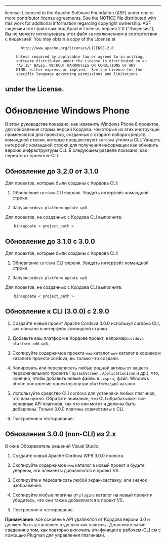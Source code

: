 * * *

license: Licensed to the Apache Software Foundation (ASF) under one or more contributor license agreements. See the NOTICE file distributed with this work for additional information regarding copyright ownership. ASF лицензии этот файл вам под Apache License, версия 2.0 ("Лицензия"); Вы не можете использовать этот файл за исключением в соответствии с лицензией. You may obtain a copy of the License at

           http://www.apache.org/licenses/LICENSE-2.0
    
         Unless required by applicable law or agreed to in writing,
         software distributed under the License is distributed on an
         "AS IS" BASIS, WITHOUT WARRANTIES OR CONDITIONS OF ANY
         KIND, either express or implied.  See the License for the
         specific language governing permissions and limitations
    

## under the License.

# Обновление Windows Phone

В этом руководстве показано, как изменить Windows Phone 8 проектов, для обновления старых версий Кордова. Некоторые из этих инструкций применяются для проектов, созданных с старого набора средств командной строки, которые предшествуют `cordova` утилиты CLI. Увидеть интерфейс командной строки для получения информации как обновить версию инфраструктуры CLI. В следующем разделе показано, как перейти от проектов-CLI.

## Обновление до 3.2.0 от 3.1.0

Для проектов, которые были созданы с Кордова CLI:

1.  Обновление `cordova` CLI-версия. Увидеть интерфейс командной строки.

2.  Запуск`cordova platform update wp8`

Для проектов, не созданных с Кордова CLI выполните:

        bin\update < project_path >
    

## Обновление до 3.1.0 с 3.0.0

Для проектов, которые были созданы с Кордова CLI:

1.  Обновление `cordova` CLI-версия. Увидеть интерфейс командной строки.

2.  Запуск`cordova platform update wp8`

Для проектов, не созданных с Кордова CLI выполните:

        bin\update < project_path >
    

## Обновление к CLI (3.0.0) с 2.9.0

1.  Создайте новый проект Apache Cordova 3.0.0 используя cordova CLI, как описано в интерфейс командной строки.

2.  Добавьте ваш платформ в Кордове проект, например:`cordova
platform add wp8`.

3.  Скопируйте содержимое проекта `www` каталог `www` каталог в корневом каталоге проекта cordova, вы только что создали.

4.  Копировать или перезаписать любые родной активы от вашего первоначального проекта ( `SplashScreen` , `ApplicationIcon` и др.), что, конечно, чтобы добавить новые файлы в `.csproj` файл. Windows phone построение проектов внутри `platforms\wp8` каталог.

5.  Используйте средство CLI cordova для установки любых плагинов, что вам нужно. Обратите внимание, что CLI обрабатывает все основные API плагинов, так что они могут и должны быть добавлены. Только 3.0.0 плагины совместимы с CLI.

6.  Построение и тестирование.

## Обновления 3.0.0 (non-CLI) из 2.x

В окне Обозреватель решений Visual Studio:

1.  Создайте новый Apache Cordova WP8 3.0.0 проекта.

2.  Скопируйте содержимое `www` каталог в новый проект и будьте уверены, эти элементы добавляются в проект VS.

3.  Скопируйте и перезаписать любой экран-заставку, или значок изображения.

4.  Скопируйте любые плагины от `plugins` каталог на новый проект и убедитесь, что они также добавляются в проект VS.

5.  Построение и тестирование.

**Примечание**: все основные API удаляются от Кордова версии 3.0 и должен быть установлен отдельно как плагины. Дополнительные сведения о том, как повторно включить эти функции в рабочем-CLI см с помощью Plugman для управления плагинами.